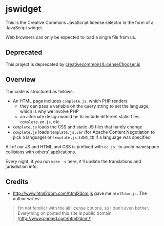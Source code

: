 # jswidget

This is the Creative Commons JavaScript license selector in the form of a
JavaScript widget.

Web browsers can only be expected to load a single file from us.


## Deprecated

This project is deprecated by
[creativecommons/LicenseChooser.js][licensechooser]

[licensechooser]:https://github.com/creativecommons/LicenseChooser.js


## Overview

The code is structured as follows:
- An HTML page includes `complete.js`, which PHP renders
  - they can pass a variable on the query string to set the language, which is
    why we involve PHP
  - an alternate design would be to include different static files:
    `complete.en.js`, etc.
- `complete.js` loads the CSS and static JS files that hardly change
- `complete.js` loads `template.js.var` (for Apache Content Negotiation to pick
  a language) or `template.js.LANG_ID` if a language was specified

All of our JS and HTML and CSS is prefixed with `cc_js_` to avoid namespace
collisions with others' applications.

Every night, if you run `make -s` here, it'll update the translations and
jurisdiction info.


## Credits

- http://www.html2dom.com/html2dom.js gave me `html2dom.js`. The author writes:
> I’m not familiar with the all license options, so I don’t even bother.
> Everything on posted this site is public domain
> (http://www.phpied.com/html2dom/)
